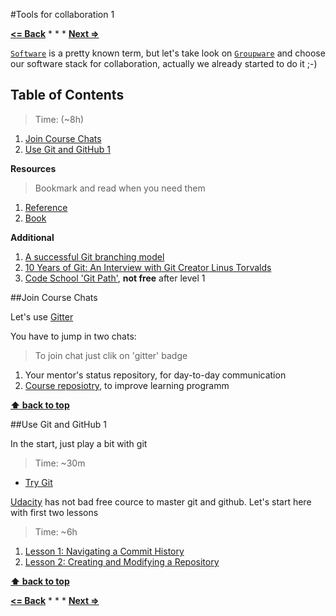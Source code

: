 #Tools for collaboration 1

**[<= Back](learning-principles.md)**		*	*	*	**[Next =>](tools-for-collaboartion-2.md)**

[`Software`](http://wikipedia.com/software) is a pretty known term, but let's take look on [`Groupware`](http://wikipedia.com/groupware) and choose our software stack for collaboration, actually we already started to do it ;-)

## Table of Contents

> Time: (~8h)

1. [Join Course Chats](#join-course-chats) 
1. [Use Git and GitHub 1](#use-git-and-github-1)
	

**Resources**

> Bookmark and read when you need them

1. [Reference](http://git-scm.com/docs)
1. [Book](http://git-scm.com/book)

**Additional**

1. [A successful Git branching model](http://nvie.com/posts/a-successful-git-branching-model/)
1. [10 Years of Git: An Interview with Git Creator Linus Torvalds](https://www.linux.com/news/featured-blogs/185-jennifer-cloer/821541-10-years-of-git-an-interview-with-git-creator-linus-torvalds)
1. [Code School 'Git Path'](https://www.codeschool.com/paths/git), **not free** after level 1


##Join Course Chats

Let's use [Gitter](#https://gitter.im)

You have to jump in two chats:

>To join chat just clik on 'gitter' badge 

1. Your mentor's status repository, for day-to-day communication
1. [Course reposiotry](https://github.com/brotherhood-of-javascript/js-eng-init), to improve learning programm

**[⬆ back to top](#tools-for-collaboration-1)**

##Use Git and GitHub 1

In the start, just play a bit with git

> Time: ~30m

* [Try Git](https://try.github.io) 

[Udacity](https://www.udacity.com) has not bad free cource to master git and github.
Let's start here with first two lessons

> Time: ~6h

1. [Lesson 1: Navigating a Commit History](https://www.udacity.com/course/viewer#!/c-ud775/l-2980038599/m-2960778925)
2. [Lesson 2: Creating and Modifying a Repository](https://www.udacity.com/course/viewer#!/c-ud775/l-2969618657/m-2960548760)

**[⬆ back to top](#tools-for-collaboration-1)**


**[<= Back](learning-principles.md)**		*	*	*	**[Next =>](tools-for-collaboartion-2.md)**
